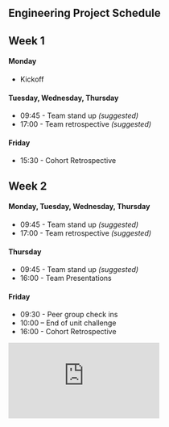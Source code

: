 ## Engineering Project Schedule

## Week 1

#### Monday
- Kickoff

#### Tuesday, Wednesday, Thursday
- 09:45 - Team stand up _(suggested)_
- 17:00 - Team retrospective _(suggested)_

#### Friday
- 15:30 - Cohort Retrospective

## Week 2

#### Monday, Tuesday, Wednesday, Thursday
- 09:45 - Team stand up _(suggested)_
- 17:00 - Team retrospective _(suggested)_

#### Thursday
- 09:45 - Team stand up _(suggested)_
- 16:00 - Team Presentations

#### Friday
- 09:30 - Peer group check ins
- 10:00 – End of unit challenge
- 16:00 - Cohort Retrospective


![Tracking pixel](https://githubanalytics.herokuapp.com/course/engineering_projects/week_schedule.md)
